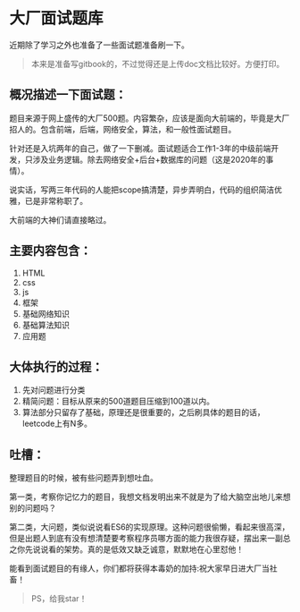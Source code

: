 # 大厂面试题库

近期除了学习之外也准备了一些面试题准备刷一下。

> 本来是准备写gitbook的，不过觉得还是上传doc文档比较好。方便打印。


## 概况描述一下面试题：
题目来源于网上盛传的大厂500题。内容繁杂，应该是面向大前端的，毕竟是大厂招人的。包含前端，后端，网络安全，算法，和一般性面试题目。

针对还是入坑两年的自己，做了一下删减。面试题适合工作1-3年的中级前端开发，只涉及业务逻辑。除去网络安全+后台+数据库的问题（这是2020年的事情）。

说实话，写两三年代码的人能把scope搞清楚，异步弄明白，代码的组织简洁优雅，已是非常称职了。

大前端的大神们请直接略过。



## 主要内容包含：
1. HTML
2. css
3. js
4. 框架
5. 基础网络知识
6. 基础算法知识
7. 应用题



## 大体执行的过程：
1. 先对问题进行分类
2. 精简问题：目标从原来的500道题目压缩到100道以内。
3. 算法部分只留存了基础，原理还是很重要的，之后刷具体的题目的话，leetcode上有N多。


## 吐槽：
整理题目的时候，被有些问题弄到想吐血。

第一类，考察你记忆力的题目，我想文档发明出来不就是为了给大脑空出地儿来想别的问题吗？

第二类，大问题，类似说说看ES6的实现原理。这种问题很偷懒，看起来很高深，但是出题人到底有没有想清楚要考察程序员哪方面的能力我很存疑，摆出来一副总之你先说说看的架势。真的是低效又缺乏诚意，默默地在心里怼他！


能看到面试题目的有缘人，你们都将获得本毒奶的加持:祝大家早日进大厂当社畜！

> PS，给我star！

